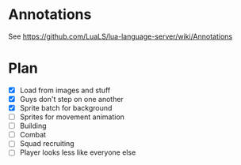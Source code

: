 # Annotations

See https://github.com/LuaLS/lua-language-server/wiki/Annotations

# Plan

 - [x] Load from images and stuff
 - [x] Guys don't step on one another
 - [x] Sprite batch for background
 - [ ] Sprites for movement animation
 - [ ] Building
 - [ ] Combat
 - [ ] Squad recruiting
 - [ ] Player looks less like everyone else

